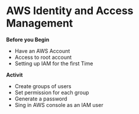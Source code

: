 # AWS Identity and Access Management

**Before you Begin**

- Have an AWS Account
- Access to root account
- Setting up IAM for the first Time

**Activit**

- Create groups of users
- Set permission for each group
- Generate a password
- Sing in AWS console as an IAM user

